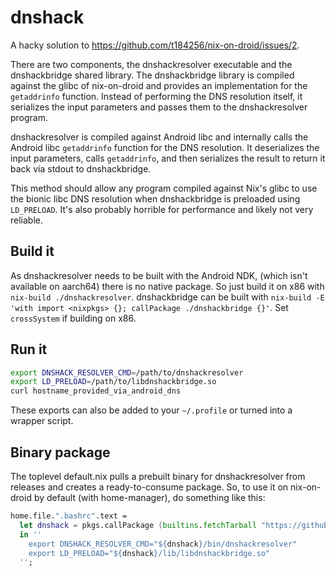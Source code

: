 # dnshack

A hacky solution to https://github.com/t184256/nix-on-droid/issues/2.

There are two components, the dnshackresolver executable and the dnshackbridge shared library. The dnshackbridge library
is compiled against the glibc of nix-on-droid and provides an implementation for the `getaddrinfo` function. Instead of
performing the DNS resolution itself, it serializes the input parameters and passes them to the dnshackresolver program.

dnshackresolver is compiled against Android libc and internally calls the Android libc `getaddrinfo` function for the
DNS resolution. It deserializes the input parameters, calls `getaddrinfo`, and then serializes the result to return it
back via stdout to dnshackbridge.

This method should allow any program compiled against Nix's glibc to use the bionic libc DNS resolution when
dnshackbridge is preloaded using `LD_PRELOAD`. It's also probably horrible for performance and likely not very reliable.

## Build it
As dnshackresolver needs to be built with the Android NDK, (which isn't available on aarch64) there is no native
package. So just build it on x86 with `nix-build ./dnshackresolver`. dnshackbridge can be built with `nix-build -E 'with
import <nixpkgs> {}; callPackage ./dnshackbridge {}'`. Set `crossSystem` if building on x86.

## Run it
```sh
export DNSHACK_RESOLVER_CMD=/path/to/dnshackresolver
export LD_PRELOAD=/path/to/libdnshackbridge.so
curl hostname_provided_via_android_dns
```

These exports can also be added to your `~/.profile` or turned into a wrapper script.

## Binary package
The toplevel default.nix pulls a prebuilt binary for dnshackresolver from releases and creates a ready-to-consume
package. So, to use it on nix-on-droid by default (with home-manager), do something like this:

```nix
home.file.".bashrc".text =
  let dnshack = pkgs.callPackage (builtins.fetchTarball "https://github.com/ettom/dnshack/tarball/master") { };
  in ''
    export DNSHACK_RESOLVER_CMD="${dnshack}/bin/dnshackresolver"
    export LD_PRELOAD="${dnshack}/lib/libdnshackbridge.so"
  '';
```
